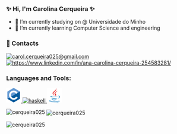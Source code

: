 ### ✨ Hi, I'm Carolina Cerqueira ✨
- 🔭 I’m currently studying on @ Universidade do Minho
- 🌱 I’m currently learning Computer Science and engineering

### 🔔 Contacts
<p align="left">
    <a href="mailto:carol.cerqueira025@gmail.com">
       <img alt="carol.cerqueira025@gmail.com" title="Email" src="https://custom-icon-badges.demolab.com/badge/-EMAIL-858AE3?style=for-the-badge&logo=mail&logoColor=white"/>
    </a>
    <a href="https://www.linkedin.com/in/ana-carolina-cerqueira-254583281/">
      <img alt="https://www.linkedin.com/in/ana-carolina-cerqueira-254583281/" title="LinkedIn" src="https://custom-icon-badges.demolab.com/badge/-LINKEDIN-B596E5?style=for-the-badge&logo=linkedin&logoColor=white"/>
    </a>
</p>

<h3 align="left">Languages and Tools:</h3>
<p align="left"> <a href="https://www.cprogramming.com/" target="_blank" rel="noreferrer"> <img src="https://raw.githubusercontent.com/devicons/devicon/master/icons/c/c-original.svg" alt="c" width="40" height="40"/> </a> <a href="https://www.haskell.org/" target="_blank" rel="noreferrer"> <img src="https://upload.wikimedia.org/wikipedia/commons/1/1c/Haskell-Logo.svg" alt="haskell" width="40" height="40"/> </a> <a href="https://www.java.com" target="_blank" rel="noreferrer"> <img src="https://raw.githubusercontent.com/devicons/devicon/master/icons/java/java-original.svg" alt="java" width="40" height="40"/> </a> </p>

<p><img align="left" src="https://github-readme-stats.vercel.app/api/top-langs?username=cerqueira025&show_icons=true&locale=en&layout=compact" alt="cerqueira025" /></p>

<p>&nbsp;<img align="center" src="https://github-readme-stats.vercel.app/api?username=cerqueira025&show_icons=true&locale=en" alt="cerqueira025" /></p>

<p><img align="center" src="https://github-readme-streak-stats.herokuapp.com/?user=cerqueira025&" alt="cerqueira025" /></p>


